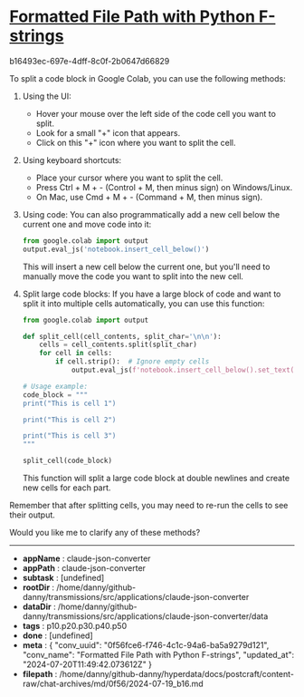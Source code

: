 # [Formatted File Path with Python F-strings](https://claude.ai/chat/0f56fce6-f746-4c1c-94a6-ba5a9279d121)

b16493ec-697e-4dff-8c0f-2b0647d66829

 To split a code block in Google Colab, you can use the following methods:

1. Using the UI:
   - Hover your mouse over the left side of the code cell you want to split.
   - Look for a small "+" icon that appears.
   - Click on this "+" icon where you want to split the cell.

2. Using keyboard shortcuts:
   - Place your cursor where you want to split the cell.
   - Press Ctrl + M + - (Control + M, then minus sign) on Windows/Linux.
   - On Mac, use Cmd + M + - (Command + M, then minus sign).

3. Using code:
   You can also programmatically add a new cell below the current one and move code into it:
   
   ```python
   from google.colab import output
   output.eval_js('notebook.insert_cell_below()')
   ```

   This will insert a new cell below the current one, but you'll need to manually move the code you want to split into the new cell.

4. Split large code blocks:
   If you have a large block of code and want to split it into multiple cells automatically, you can use this function:

   ```python
   from google.colab import output

   def split_cell(cell_contents, split_char='\n\n'):
       cells = cell_contents.split(split_char)
       for cell in cells:
           if cell.strip():  # Ignore empty cells
               output.eval_js(f'notebook.insert_cell_below().set_text({repr(cell)})')

   # Usage example:
   code_block = """
   print("This is cell 1")

   print("This is cell 2")

   print("This is cell 3")
   """

   split_cell(code_block)
   ```

   This function will split a large code block at double newlines and create new cells for each part.

Remember that after splitting cells, you may need to re-run the cells to see their output.

Would you like me to clarify any of these methods?

---

* **appName** : claude-json-converter
* **appPath** : claude-json-converter
* **subtask** : [undefined]
* **rootDir** : /home/danny/github-danny/transmissions/src/applications/claude-json-converter
* **dataDir** : /home/danny/github-danny/transmissions/src/applications/claude-json-converter/data
* **tags** : p10.p20.p30.p40.p50
* **done** : [undefined]
* **meta** : {
  "conv_uuid": "0f56fce6-f746-4c1c-94a6-ba5a9279d121",
  "conv_name": "Formatted File Path with Python F-strings",
  "updated_at": "2024-07-20T11:49:42.073612Z"
}
* **filepath** : /home/danny/github-danny/hyperdata/docs/postcraft/content-raw/chat-archives/md/0f56/2024-07-19_b16.md